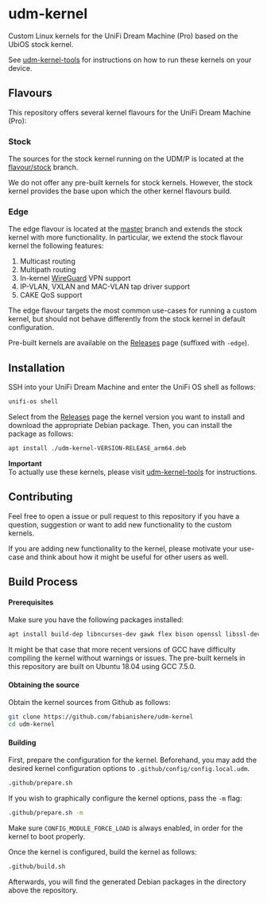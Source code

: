 # udm-kernel
Custom Linux kernels for the UniFi Dream Machine (Pro) based on the UbiOS stock kernel. 

See [udm-kernel-tools](https://github.com/fabianishere/udm-kernel-tools)
for instructions on how to run these kernels on your device.

## Flavours
This repository offers several kernel flavours for the UniFi Dream Machine (Pro):

### Stock
The sources for the stock kernel running on the UDM/P is
located at the [flavour/stock](https://github.com/fabianishere/udm-kernel/tree/flavour/stock) branch.

We do not offer any pre-built kernels for stock kernels. However, the stock
kernel provides the base upon which the other kernel flavours build.

### Edge
The edge flavour is located at the [master](https://github.com/fabianishere/udm-kernel/tree/master) branch
and extends the stock kernel with more functionality.
In particular, we extend the stock flavour kernel the following features:
1. Multicast routing
2. Multipath routing
3. In-kernel [WireGuard](https://wireguard.com) VPN support
4. IP-VLAN, VXLAN and MAC-VLAN tap driver support
5. CAKE QoS support

The edge flavour targets the most common use-cases for running a custom kernel,
but should not behave differently from the stock kernel in default configuration.

Pre-built kernels are available on the [Releases](https://github.com/fabianishere/udm-kernel/releases) page
(suffixed with `-edge`).

## Installation
SSH into your UniFi Dream Machine and enter the UniFi OS shell as follows:
```bash
unifi-os shell
```

Select from the [Releases](https://github.com/fabianishere/udm-kernel/releases) page the kernel version
you want to install and download the appropriate Debian package. Then,
you can install the package as follows:

```sh
apt install ./udm-kernel-VERSION-RELEASE_arm64.deb
```

**Important**  
To actually use these kernels, please visit [udm-kernel-tools](https://github.com/fabianishere/udm-kernel-tools)
for instructions.

## Contributing
Feel free to open a issue or pull request to this repository if you have
a question, suggestion or want to add new functionality to the custom kernels.

If you are adding new functionality to the kernel, please motivate your use-case
and think about how it might be useful for other users as well.

## Build Process

#### Prerequisites
Make sure you have the following packages installed:

```bash
apt install build-dep libncurses-dev gawk flex bison openssl libssl-dev gcc-aarch64-linux-gnu
```

It might be that case that more recent versions of GCC have difficulty compiling
the kernel without warnings or issues. The pre-built kernels in this repository
are built on Ubuntu 18.04 using GCC 7.5.0.

#### Obtaining the source
Obtain the kernel sources from Github as follows:
```bash
git clone https://github.com/fabianishere/udm-kernel
cd udm-kernel
```

#### Building
First, prepare the configuration for the kernel. Beforehand, you may add the desired
kernel configuration options to `.github/config/config.local.udm`.

```bash
.github/prepare.sh
```

If you wish to graphically configure the kernel options, pass the `-m` flag:
```bash
.github/prepare.sh -m
```
Make sure `CONFIG_MODULE_FORCE_LOAD` is always enabled, in order for the kernel
to boot properly.

Once the kernel is configured, build the kernel as follows:
```bash
.github/build.sh
```

Afterwards, you will find the generated Debian packages in the directory above
the repository.
